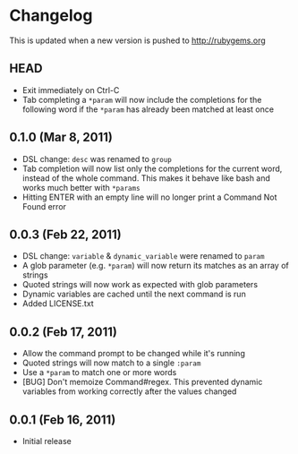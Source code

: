 # Changelog

This is updated when a new version is pushed to http://rubygems.org

## HEAD

* Exit immediately on Ctrl-C
* Tab completing a `*param` will now include the completions for the following word
  if the `*param` has already been matched at least once

## 0.1.0 (Mar 8, 2011)

* DSL change: `desc` was renamed to `group`
* Tab completion will now list only the completions for the current word, instead of
  the whole command.  This makes it behave like bash and works much better with `*params`
* Hitting ENTER with an empty line will no longer print a Command Not Found error

## 0.0.3 (Feb 22, 2011)

* DSL change: `variable` & `dynamic_variable` were renamed to `param`
* A glob parameter (e.g. `*param`) will now return its matches as an array of strings
* Quoted strings will now work as expected with glob parameters
* Dynamic variables are cached until the next command is run
* Added LICENSE.txt

## 0.0.2 (Feb 17, 2011)

* Allow the command prompt to be changed while it's running
* Quoted strings will now match to a single `:param`
* Use a `*param` to match one or more words
* [BUG] Don't memoize Command#regex.  This prevented dynamic variables
  from working correctly after the values changed

## 0.0.1 (Feb 16, 2011)

* Initial release
